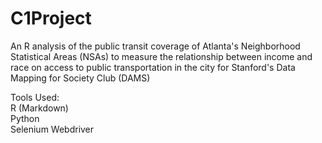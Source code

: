 # C1Project
An R analysis of the public transit coverage of Atlanta's Neighborhood Statistical Areas (NSAs) to measure the relationship between income and race on access to public transportation in the city for Stanford's Data Mapping for Society Club (DAMS)

Tools Used:  
R (Markdown)  
Python  
Selenium Webdriver  
